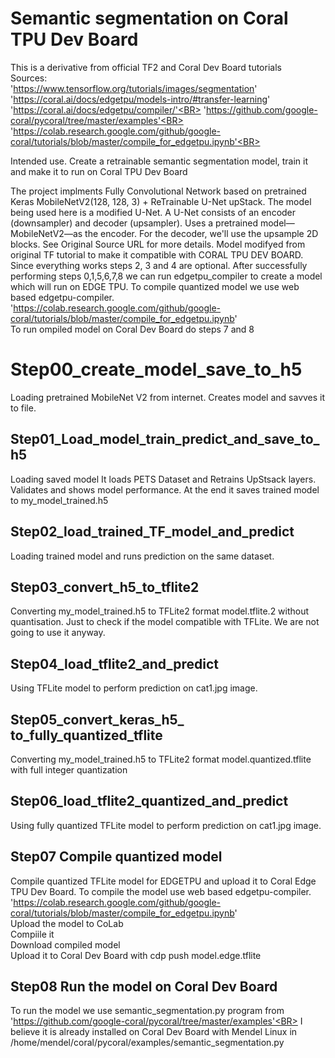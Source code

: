 # Semantic segmentation on Coral TPU Dev Board
This is a derivative from official TF2 and Coral Dev Board tutorials <BR>
Sources:<BR> 
 'https://www.tensorflow.org/tutorials/images/segmentation' <BR>
 'https://coral.ai/docs/edgetpu/models-intro/#transfer-learning' <BR>
 'https://coral.ai/docs/edgetpu/compiler/'<BR>
 'https://github.com/google-coral/pycoral/tree/master/examples'<BR>
 'https://colab.research.google.com/github/google-coral/tutorials/blob/master/compile_for_edgetpu.ipynb'<BR>
 
Intended use. Create a retrainable semantic segmentation model, train it and make it to run on Coral TPU Dev Board <BR>

The project implments Fully Convolutional Network based on pretrained Keras MobileNetV2(128, 128, 3) + ReTrainable U-Net upStack.
The model being used here is a modified U-Net. A U-Net consists of an encoder (downsampler) and decoder (upsampler). Uses a pretrained model—MobileNetV2—as the encoder. For the decoder, we'll use the upsample 2D blocks. See Original Source URL for more details. Model modifyed from original TF tutorial to make it compatible with CORAL TPU DEV BOARD. Since everything works steps 2, 3 and 4 are optional. After successfully performing steps 0,1,5,6,7,8 we can run edgetpu_compiler to create a model which will run on EDGE TPU.
To compile quantized model we use web based edgetpu-compiler. 
 'https://colab.research.google.com/github/google-coral/tutorials/blob/master/compile_for_edgetpu.ipynb' <BR>
To run ompiled model on Coral Dev Board do steps 7 and 8 
 

# Step00_create_model_save_to_h5<BR>
Loading pretrained MobileNet V2 from internet.
Creates model and savves it to file. 

 ## Step01_Load_model_train_predict_and_save_to_h5<BR>
Loading saved model It loads PETS Dataset and 
Retrains UpStsack layers.
Validates and shows model performance.
At the end it saves trained model to my_model_trained.h5

## Step02_load_trained_TF_model_and_predict 
Loading trained model and runs prediction on the same dataset.
 
## Step03_convert_h5_to_tflite2<BR>  
Converting my_model_trained.h5 to TFLite2 format model.tflite.2 without quantisation. Just to check if the model compatible with TFLite. We are not going to use it anyway.

## Step04_load_tflite2_and_predict  <BR>
Using TFLite model to perform prediction on cat1.jpg image.
 
## Step05_convert_keras_h5_ to_fully_quantized_tflite <BR>
Converting my_model_trained.h5 to TFLite2 format model.quantized.tflite with full integer quantization

## Step06_load_tflite2_quantized_and_predict  <BR>
Using fully quantized TFLite model to perform prediction on cat1.jpg image.
 
## Step07 Compile quantized model
Compile quantized TFLite model for EDGETPU and upload it to Coral Edge TPU Dev Board.
To compile the model use web based edgetpu-compiler. 
 'https://colab.research.google.com/github/google-coral/tutorials/blob/master/compile_for_edgetpu.ipynb' <BR>
 Upload the model to CoLab<BR>
 Compiile it <BR>
 Download compiled model <BR>
 Upload it to Coral Dev Board with cdp push model.edge.tflite <BR>

## Step08 Run the model on Coral Dev Board
To run the model we use semantic_segmentation.py program from
 'https://github.com/google-coral/pycoral/tree/master/examples'<BR>
 I believe it is already installed on Coral Dev Board with Mendel Linux in /home/mendel/coral/pycoral/examples/semantic_segmentation.py
 
<BR>
<BR>

